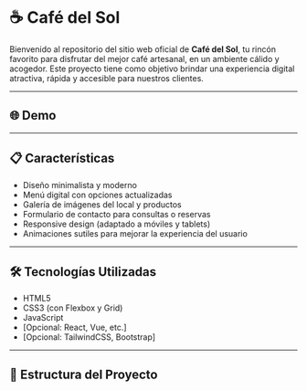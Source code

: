 # ☕ Café del Sol

Bienvenido al repositorio del sitio web oficial de **Café del Sol**, tu rincón favorito para disfrutar del mejor café artesanal, en un ambiente cálido y acogedor. Este proyecto tiene como objetivo brindar una experiencia digital atractiva, rápida y accesible para nuestros clientes.

---

## 🌐 Demo



---

## 📋 Características

- Diseño minimalista y moderno
- Menú digital con opciones actualizadas
- Galería de imágenes del local y productos
- Formulario de contacto para consultas o reservas
- Responsive design (adaptado a móviles y tablets)
- Animaciones sutiles para mejorar la experiencia del usuario

---

## 🛠️ Tecnologías Utilizadas

- HTML5
- CSS3 (con Flexbox y Grid)
- JavaScript
- [Opcional: React, Vue, etc.]
- [Opcional: TailwindCSS, Bootstrap]

---

## 📁 Estructura del Proyecto

